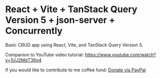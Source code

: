 # React + Vite + TanStack Query Version 5 + json-server + Concurrently

Basic CRUD app using React, Vite, and TanStack Query Version 5.

Companion to YouTube video tutorial: <https://www.youtube.com/watch?v=1UJ2MdT36o4>

If you would like to contribute to me coffee fund: [Donate via PayPal](https://www.paypal.com/donate/?business=XNPNP5FWN4B2A&no_recurring=0&item_name=I+provide+free+computer+science+training+to+everyone&currency_code=USD)
